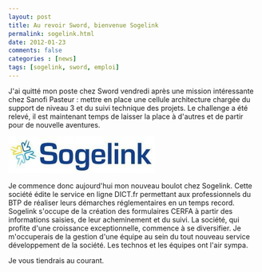 ```yaml
---
layout: post
title: Au revoir Sword, bienvenue Sogelink
permalink: sogelink.html
date: 2012-01-23
comments: false
categories : [news]
tags: [sogelink, sword, emploi]
---
```


J'ai quitté mon poste chez Sword vendredi après une mission intéressante chez Sanofi Pasteur : mettre en place une cellule architecture chargée du support de niveau 3 et du suivi technique des projets. Le challenge a été relevé, il est maintenant temps de laisser la place à d'autres et de partir pour de nouvelle aventures. 

![Sogelink](/images/sogelink.jpg "Sogelink, mon nouvel employeur")

Je commence donc aujourd'hui mon nouveau boulot chez Sogelink. Cette société édite le service en ligne DICT.fr permettant aux professionnels du BTP de réaliser leurs démarches réglementaires en un temps record. Sogelink s'occupe de la création des formulaires CERFA à partir des informations saisies, de leur acheminement et du suivi. La société, qui profite d'une croissance exceptionnelle, commence à se diversifier. Je m'occuperais de la gestion d'une équipe au sein du tout nouveau service développement de la société. Les technos et les équipes ont l'air sympa.

Je vous tiendrais au courant.